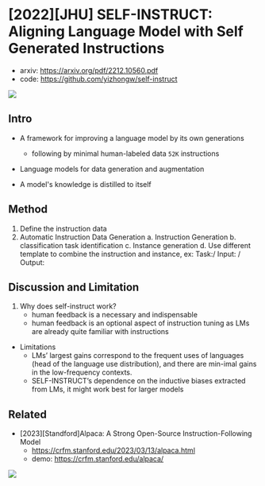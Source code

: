 # [2022][JHU] SELF-INSTRUCT: Aligning Language Model with Self Generated Instructions

- arxiv: https://arxiv.org/pdf/2212.10560.pdf
- code: https://github.com/yizhongw/self-instruct


![](https://i.imgur.com/zUE1Ya0.png)

## Intro
- A framework for improving a language model by its own generations
    - following by minimal human-labeled data `52K` instructions

- Language models for data generation and augmentation
- A model's knowledge is distilled to itself


## Method

1. Define the instruction data
2. Automatic Instruction Data Generation
    a. Instruction Generation
    b. classification task identification 
    c. Instance generation
    d. Use different template to combine the instruction and instance, ex: Task:/ Input: / Output:
    
## Discussion and Limitation
1. Why does self-instruct work?
    - human feedback is a necessary and indispensable
    - human feedback is an optional aspect of instruction tuning as LMs are already quite familiar with instructions 

- Limitations
    - LMs’ largest gains correspond to the frequent uses of languages (head of the language use distribution), and there are min-imal gains in the low-frequency contexts.
    - SELF-INSTRUCT’s dependence on the inductive biases extracted from LMs, it might work best for larger models

## Related 
- [2023][Standford]Alpaca: A Strong Open-Source Instruction-Following Model
    - https://crfm.stanford.edu/2023/03/13/alpaca.html
    - demo: https://crfm.stanford.edu/alpaca/

![](https://i.imgur.com/UW04ZN1.png)

